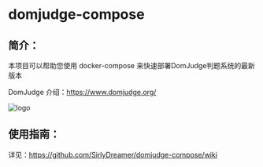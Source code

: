 # domjudge-compose

## 简介：

本项目可以帮助您使用 docker-compose 来快速部署DomJudge判题系统的最新版本

DomJudge 介绍：https://www.domjudge.org/

![logo](https://www.domjudge.org/DOMjudgelogo.svg)

## 使用指南：

详见：https://github.com/SirlyDreamer/domjudge-compose/wiki

